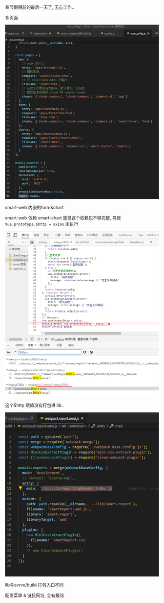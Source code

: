 春节假期前的最后一天了, 无心工作..



多页面

![image-20210204160335203](./imgs/image-20210204160335203.png)

smart-web 内嵌的form&chart

smart-web 依赖 smart-chart 感觉这个依赖包不够完整, 导致 `Vue.prototype.$http = axios` 未执行

![image-20210204163528730](./imgs/image-20210204163528730.png)

这个$http 赋值没有打包进 lib..

![image-20210204163636140](./imgs/image-20210204163636140.png)

lib与serve/build  打包入口不同



配置菜单 & 链接网址, 会有报错



